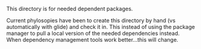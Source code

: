 This directory is for needed dependent packages.

Current phylosopies have been to create this directory by hand (vs automatically with glide) and check it in. 
This instead of using the package manager to pull a local version of the needed dependencies instead.  
When dependency management tools work better...this will change.
